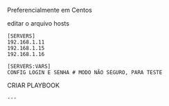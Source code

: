
Preferencialmente em Centos

editar o arquivo hosts
```
[SERVERS]
192.168.1.11
192.168.1.15
192.168.1.16

[SERVERS:VARS]
CONFIG LOGIN E SENHA # MODO NÃO SEGURO, PARA TESTE
```

CRIAR PLAYBOOK
```YML
---

```